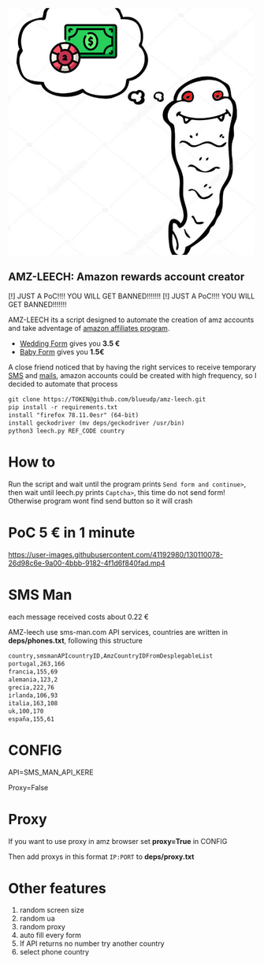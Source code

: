 <img src="amz.jpg" alt="leech" width="500" height="500">

## AMZ-LEECH: Amazon rewards account creator

[!] JUST A PoC!!!! YOU WILL GET BANNED!!!!!!!
[!] JUST A PoC!!!! YOU WILL GET BANNED!!!!!!!

AMZ-LEECH its a script designed to automate the creation of amz accounts and take adventage of [amazon affiliates program](https://afiliados.amazon.es/).

* [Wedding Form](http://www.amazon.es/wedding?tag=) gives you **3.5 €**
* [Baby Form](http://www.amazon.es/baby-reg/homepage?tag=)  gives you **1.5€**

A close friend noticed that by having the right services to receive temporary [SMS](https://sms-man.com) and [mails](https://www.byom.de), amazon accounts could be created with high frequency, so I decided to automate that process

```
git clone https://TOKEN@github.com/blueudp/amz-leech.git
pip install -r requirements.txt
install "firefox 78.11.0esr" (64-bit)
install geckodriver (mv deps/geckodriver /usr/bin)
python3 leech.py REF_CODE country

```

# How to

Run the script and wait until the program prints `Send form and continue>`, then wait until leech.py prints `Captcha>`, this time do not send form!
Otherwise program wont find send button so it will crash

# PoC 5 € in 1 minute



https://user-images.githubusercontent.com/41192980/130110078-26d98c6e-9a00-4bbb-9182-4f1d6f840fad.mp4



# SMS Man

each message received costs about 0.22 €

AMZ-leech use sms-man.com API services, countries are written in **deps/phones.txt**, following this structure

```
country,smsmanAPIcountryID,AmzCountryIDFromDesplegableList
portugal,263,166
francia,155,69
alemania,123,2
grecia,222,76
irlanda,106,93
italia,163,108
uk,100,170
españa,155,61

```
# CONFIG
API=SMS_MAN_API_KERE

Proxy=False

# Proxy
If you want to use proxy in amz browser set **proxy=True** in CONFIG

Then add proxys in this format `IP:PORT` to **deps/proxy.txt**

# Other features

1. random screen size
2. random ua
3. random proxy
4. auto fill every form
5. If API returns no number try another country
6. select phone country
